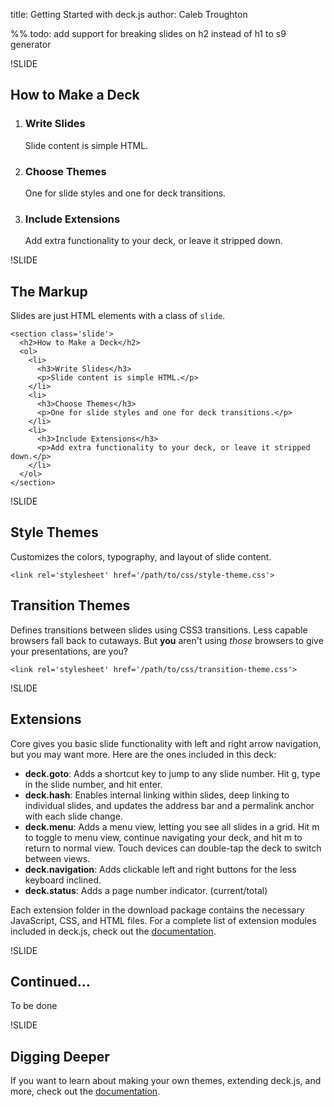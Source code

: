 title: Getting Started with deck.js
author: Caleb Troughton

%% todo: add support for breaking slides on h2 instead of h1 to s9 generator


!SLIDE

## How to Make a Deck

1. ### Write Slides
   Slide content is simple HTML.
2. ### Choose Themes
   One for slide styles and one for deck transitions.
3. ### Include Extensions
   Add extra functionality to your deck, or leave it stripped down.


!SLIDE

## The Markup

Slides are just HTML elements with a class of `slide`.

    <section class='slide'>
      <h2>How to Make a Deck</h2>
      <ol>
        <li>
          <h3>Write Slides</h3>
          <p>Slide content is simple HTML.</p>
        </li>
        <li>
          <h3>Choose Themes</h3>
          <p>One for slide styles and one for deck transitions.</p>
        </li>
        <li>
          <h3>Include Extensions</h3>
          <p>Add extra functionality to your deck, or leave it stripped down.</p>
        </li>
      </ol>
    </section>


!SLIDE

## Style Themes

Customizes the colors, typography, and layout of slide content.

    <link rel='stylesheet' href='/path/to/css/style-theme.css'>

## Transition Themes

Defines transitions between slides using CSS3 transitions.
Less capable browsers fall back to cutaways. But __you__ aren't using _those_ browsers
to give your presentations, are you?

    <link rel='stylesheet' href='/path/to/css/transition-theme.css'>


!SLIDE

## Extensions

Core gives you basic slide functionality with left and right arrow navigation,
but you may want more. Here are the ones included in this deck:

- **deck.goto**: Adds a shortcut key to jump to any slide number.  Hit g, type in the slide number, and hit enter.
- **deck.hash**: Enables internal linking within slides, deep linking to individual slides, and updates the address bar and a permalink anchor with each slide change.
- **deck.menu**: Adds a menu view, letting you see all slides in a grid. Hit m to toggle to menu view, continue navigating your deck, and hit m to return to normal view. Touch devices can double-tap the deck to switch between views.
- **deck.navigation**: Adds clickable left and right buttons for the less keyboard inclined.
- **deck.status**: Adds a page number indicator. (current/total)

Each extension folder in the download package contains the necessary JavaScript, CSS, and HTML files. For a complete list of extension modules included in deck.js, check out the  [documentation](http://imakewebthings.github.com/deck.js/docs).


!SLIDE

## Continued...

To be done


!SLIDE

## Digging Deeper

If you want to learn about making your own themes,
extending deck.js, and more, check out the [documentation](http://imakewebthings.github.com/deck.js/docs).